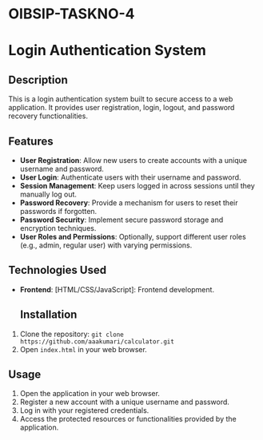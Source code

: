 # OIBSIP-TASKNO-4

# Login Authentication System

## Description
This is a login authentication system built to secure access to a web application. It provides user registration, login, logout, and password recovery functionalities.

## Features
- **User Registration**: Allow new users to create accounts with a unique username and password.
- **User Login**: Authenticate users with their username and password.
- **Session Management**: Keep users logged in across sessions until they manually log out.
- **Password Recovery**: Provide a mechanism for users to reset their passwords if forgotten.
- **Password Security**: Implement secure password storage and encryption techniques.
- **User Roles and Permissions**: Optionally, support different user roles (e.g., admin, regular user) with varying permissions.

## Technologies Used
- **Frontend**: [HTML/CSS/JavaScript]: Frontend development.

  ## Installation  
1. Clone the repository: `git clone https://github.com/aaakumari/calculator.git`
2. Open `index.html` in your web browser.

## Usage
1. Open the application in your web browser.
2. Register a new account with a unique username and password.
3. Log in with your registered credentials.
4. Access the protected resources or functionalities provided by the application.
   
